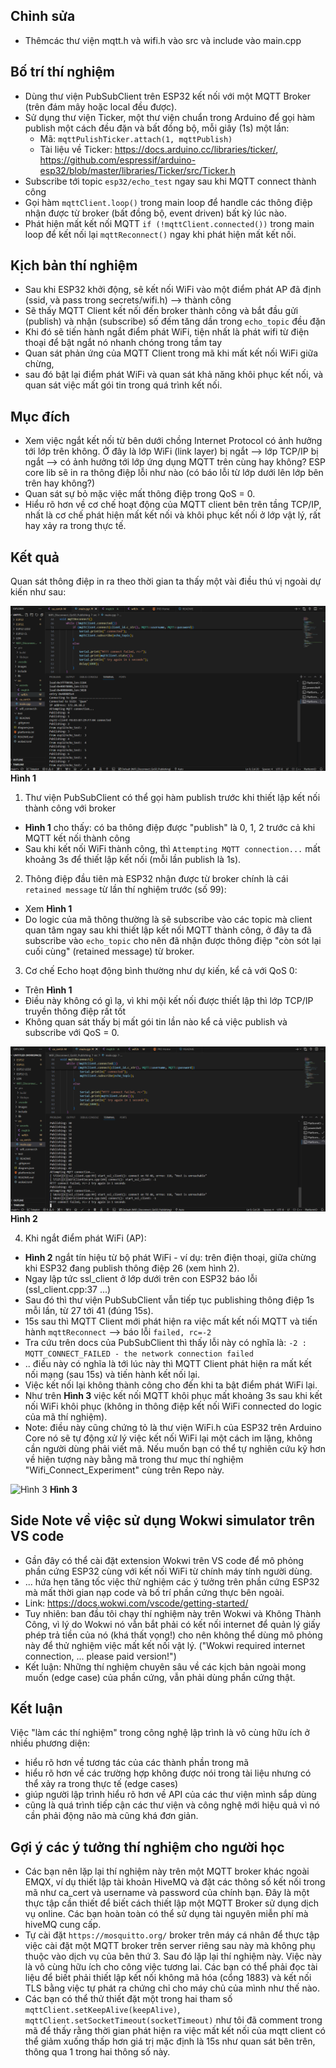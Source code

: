 ##  Chỉnh sửa

- Thêmcác thư viện mqtt.h và wifi.h vào src và include vào main.cpp

## Bố trí thí nghiệm 

- Dùng thư viện PubSubClient trên ESP32 kết nối với một MQTT Broker (trên đám mây hoặc local đều được).
- Sử dụng thư viện Ticker, một thư viện chuẩn trong Arduino để gọi hàm publish một cách đều đặn và bất đồng bộ, mỗi giây (1s) một lần:
    + Mã: `mqttPulishTicker.attach(1, mqttPublish)`
    + Tài liệu về Ticker: https://docs.arduino.cc/libraries/ticker/, https://github.com/espressif/arduino-esp32/blob/master/libraries/Ticker/src/Ticker.h 
- Subscribe tới topic `esp32/echo_test` ngay sau khi MQTT connect thành công
- Gọi hàm `mqttClient.loop()` trong main loop để handle các thông điệp nhận được từ broker (bất đồng bộ, event driven) bất kỳ lúc nào. 
- Phát hiện mất kết nối MQTT `if (!mqttClient.connected())` trong main loop để kết nối lại `mqttReconnect()` ngay khi phát hiện mất kết nối.

## Kịch bản thí nghiệm

- Sau khi ESP32 khởi động, sẽ kết nối WiFi vào một điểm phát AP đã định (ssid, và pass trong secrets/wifi.h) --> thành công
- Sẽ thấy MQTT Client kết nối đến broker thành công và bắt đầu gửi (publish) và nhận (subscribe) số đếm tăng dần trong `echo_topic` đều đặn
- Khi đó sẽ tiến hành ngắt điểm phát WiFi, tiện nhất là phát wifi từ điện thoại để bật ngắt nó nhanh chóng trong tầm tay
- Quan sát phản ứng của MQTT Client trong mã khi mất kết nối WiFi giữa chừng, 
- sau đó bật lại điểm phát WiFi và quan sát khả năng khôi phục kết nối, và quan sát việc mất gói tin trong quá trình kết nối.

## Mục đích 
- Xem việc ngắt kết nối từ bên dưới chồng Internet Protocol có ảnh hưởng tới lớp trên không. Ở đây là lớp WiFi (link layer) bị ngắt --> lớp TCP/IP bị ngắt --> có ảnh hưởng tới lớp ứng dụng MQTT trên cùng hay không? ESP core lib sẽ in ra thông điệp lỗi như nào (có báo lỗi từ lớp dưới lên lớp bên trên hay không?)
- Quan sát sự bỏ mặc việc mất thông điệp trong QoS = 0. 
- Hiểu rõ hơn về cơ chế hoạt động của MQTT client bên trên tầng TCP/IP, nhất là cơ chế phát hiện mất kết nối và khôi phục kết nối ở lớp vật lý, rất hay xảy ra trong thực tế.

## Kết quả
Quan sát thông điệp in ra theo thời gian ta thấy một vài điều thú vị ngoài dự kiến như sau:

![Hình 1](./images/hinh1.png "Hình 1")
**Hình 1**

1. Thư viện PubSubClient có thể gọi hàm publish trước khi thiết lập kết nối thành công với broker
- **Hình 1** cho thấy: có ba thông điệp được "publish" là 0, 1, 2 trước cả khi MQTT kết nối thành công
- Sau khi kết nối WiFi thành công, thì `Attempting MQTT connection...` mất khoảng 3s để thiết lập kết nối (mỗi lần publish là 1s).

2. Thông điệp đầu tiên mà ESP32 nhận được từ broker chính là cái `retained message` từ lần thí nghiệm trước (số 99):
- Xem **Hình 1**
- Do logic của mã thông thường là sẽ subscribe vào các topic mà client quan tâm ngay sau khi thiết lập kết nối MQTT thành công, ở đây ta đã subscribe vào `echo_topic` cho nên đã nhận được thông điệp "còn sót lại cuối cùng" (retained message) từ broker. 

3. Cơ chế Echo hoạt động bình thường như dự kiến, kể cả với QoS 0:
- Trên **Hình 1**
- Điều này không có gì lạ, vì khi mội kết nối được thiết lập thì lớp TCP/IP truyền thông điệp rất tốt 
- Không quan sát thấy bị mất gói tin lần nào kể cả việc publish và subscribe với QoS = 0. 

![Hình 2](./images/hinh2.png "Hình 2")
**Hình 2**

4. Khi ngắt điểm phát WiFi (AP):
- **Hình 2** ngắt tín hiệu từ bộ phát WiFi - ví dụ: trên điện thoại, giữa chừng khi ESP32 đang publish thông điệp 26 (xem hình 2).
- Ngay lập tức ssl_client ở lớp dưới trên con ESP32 báo lỗi (ssl_client.cpp:37 ...)
- Sau đó thì thư viện PubSubClient vẫn tiếp tục publishing thông điệp 1s mỗi lần, từ 27 tới 41 (đúng 15s).
- 15s sau thì MQTT Client mới phát hiện ra việc mất kết nối MQTT và tiến hành `mqttReconnect` --> báo lỗi `failed, rc=-2`
- Tra cứu trên docs của PubSubClient thì thấy lỗi này có nghĩa là: `-2 : MQTT_CONNECT_FAILED - the network connection failed`
- .. điều này có nghĩa là tới lúc này thì MQTT Client phát hiện ra mất kết nối mạng (sau 15s) và tiến hành kết nối lại.
- Việc kết nối lại không thành công cho đến khi ta bật điểm phát WiFi lại.
- Như trên **Hình 3** việc kết nối MQTT khôi phục mất khoảng 3s sau khi kết nối WiFi khôi phục (không in thông điệp kết nối WiFi connected do logic của mã thí nghiệm). 
- Note: điều này cũng chứng tỏ là thư viện WiFi.h của ESP32 trên Arduino Core nó sẽ tự động xử lý việc kết nối WiFi lại một cách im lặng, không cần người dùng phải viết mã. Nếu muốn bạn có thể tự nghiên cứu kỹ hơn về hiện tượng này bằng mã trong thư mục thí nghiệm "Wifi_Connect_Experiment" cùng trên Repo này. 

![Hình 3](./images/hinh3.png "Hình 3")
**Hình 3**

## Side Note về việc sử dụng Wokwi simulator trên VS code

- Gần đây có thể cài đặt extension Wokwi trên VS code để mô phỏng phần cứng ESP32 cùng với kết nối WiFi từ chính máy tính người dùng. 
- ... hứa hẹn tăng tốc việc thử nghiệm các ý tưởng trên phần cứng ESP32 mà mất thời gian nạp code và bố trí phần cứng thực bên ngoài. 
- Link: https://docs.wokwi.com/vscode/getting-started/ 
- Tuy nhiên: ban đầu tôi chạy thí nghiệm này trên Wokwi và Không Thành Công, vì lý do Wokwi nó vẫn bắt phải có kết nối internet để quản lý giấy phép trả tiền của nó (khá thất vọng!) cho nên không thể dùng mô phỏng này để thử nghiệm việc mất kết nối vật lý. ("Wokwi required internet connection, ... please paid version!")
- Kết luận: Những thí nghiệm chuyên sâu về các kịch bản ngoài mong muốn (edge case) của phần cứng, vẫn phải dùng phần cứng thật. 

## Kết luận 

Việc "làm các thí nghiệm" trong công nghệ lập trình là vô cùng hữu ích ở nhiều phương diện:

- hiểu rõ hơn về tương tác của các thành phần trong mã
- hiểu rõ hơn về các trường hợp không được nói trong tài liệu nhưng có thể xảy ra trong thực tế (edge cases)
- giúp người lập trình hiểu rõ hơn về API của các thư viện mình sắp dùng 
- cũng là quá trình tiếp cận các thư viện và công nghệ mới hiệu quả vì nó cần phải động não mà cũng khá đơn giản.

## Gợi ý các ý tưởng thí nghiệm cho người học 

- Các bạn nên lặp lại thí nghiệm này trên một MQTT broker khác ngoài EMQX, ví dụ thiết lập tài khoản HiveMQ và đặt các thông số kết nối trong mã như ca_cert và username và password của chính bạn. Đây là một thực tập cần thiết để biết cách thiết lập một MQTT Broker sử dụng dịch vụ online. Các bạn hoàn toàn có thể sử dụng tài nguyên miễn phí mà hiveMQ cung cấp. 
- Tự cài đặt `https://mosquitto.org/` broker trên máy cá nhân để thực tập việc cài đặt một MQTT broker trên server riêng sau này mà không phụ thuộc vào dịch vụ của bên thứ 3. Sau đó lặp lại thí nghiệm này. Việc này là vô cùng hữu ích cho công việc tương lai. Các bạn có thể phải đọc tài liệu để biết phải thiết lập kết nối không mã hóa (cổng 1883) và kết nối TLS bằng việc tự phát ra chứng chỉ cho máy chủ của mình như thế nào.
- Các bạn có thể thử thiết đặt một trong hai tham số `mqttClient.setKeepAlive(keepAlive)`, `mqttClient.setSocketTimeout(socketTimeout)` như tôi đã comment trong mã để thấy rằng thời gian phát hiện ra việc mất kết nối của mqtt client có thể giảm xuống thấp hơn giá trị mặc định là 15s như quan sát bên trên, thông qua 1 trong hai thông số này. 